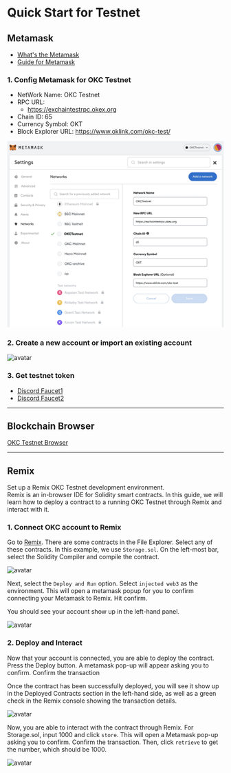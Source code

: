 # Quick Start for Testnet
## Metamask
- [What's the Metamask](https://metamask.io/index.html)
- [Guide for Metamask](https://docs.metamask.io/guide/)

### 1. Config Metamask for OKC Testnet

- NetWork Name: OKC Testnet
- RPC URL: 
    - https://exchaintestrpc.okex.org
- Chain ID: 65
- Currency Symbol: OKT
- Block Explorer URL: https://www.oklink.com/okc-test/

![avatar](../img/metamask-01-en.jpeg)

### 2. Create a new account or import an existing account
![avatar](../img/metamask-01-2.png)

### 3. Get testnet token
- [Discord Faucet1](https://discord.gg/B5nMs6qK5F)
- [Discord Faucet2](https://discord.gg/UsvashbQ4E)

___
## Blockchain Browser
[OKC Testnet Browser](https://www.oklink.com/okc-test)
___

## Remix
Set up a Remix OKC Testnet development environment.    
Remix is an in-browser IDE for Solidity smart contracts. In this guide, we will learn how to deploy a contract to a running OKC Testnet through Remix and interact with it.   
### 1. Connect OKC account to Remix
Go to [Remix](http://remix.ethereum.org/). There are some contracts in the File Explorer. Select any of these contracts. In this example, we use `Storage.sol`. On the left-most bar, select the Solidity Compiler and compile the contract.


![avatar](../img/metamask-02.png)

Next, select the `Deploy and Run` option. Select `injected web3` as the environment. This will open a metamask popup for you to confirm connecting your Metamask to Remix. Hit confirm.

You should see your account show up in the left-hand panel.

![avatar](../img/metamask-03.png)


### 2. Deploy and Interact
Now that your account is connected, you are able to deploy the contract. Press the Deploy button. A metamask pop-up will appear asking you to confirm. Confirm the transaction   

Once the contract has been successfully deployed, you will see it show up in the Deployed Contracts section in the left-hand side, as well as a green check in the Remix console showing the transaction details.   

![avatar](../img/metamask-04.png)


Now, you are able to interact with the contract through Remix. For Storage.sol, input 1000 and click `store`. This will open a Metamask pop-up asking you to confirm. Confirm the transaction. Then, click `retrieve` to get the number, which should be 1000.

![avatar](../img/metamask-05.png)



